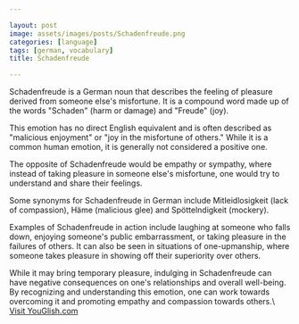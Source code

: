 ```yaml
---

layout: post
image: assets/images/posts/Schadenfreude.png
categories: [language]
tags: [german, vocabulary]
title: Schadenfreude

---
```


Schadenfreude is a German noun that describes the feeling of pleasure derived from someone else's misfortune. It is a compound word made up of the words "Schaden" (harm or damage) and "Freude" (joy). 

This emotion has no direct English equivalent and is often described as "malicious enjoyment" or "joy in the misfortune of others." While it is a common human emotion, it is generally not considered a positive one.

The opposite of Schadenfreude would be empathy or sympathy, where instead of taking pleasure in someone else's misfortune, one would try to understand and share their feelings.

Some synonyms for Schadenfreude in German include Mitleidlosigkeit (lack of compassion), Häme (malicious glee) and Spöttelndigkeit (mockery). 

Examples of Schadenfreude in action include laughing at someone who falls down, enjoying someone's public embarrassment, or taking pleasure in the failures of others. It can also be seen in situations of one-upmanship, where someone takes pleasure in showing off their superiority over others.

While it may bring temporary pleasure, indulging in Schadenfreude can have negative consequences on one's relationships and overall well-being. By recognizing and understanding this emotion, one can work towards overcoming it and promoting empathy and compassion towards others.\ <a id="yg-widget-0" class="youglish-widget" data-query="Schadenfreude" data-lang="german" data-components="8412" data-auto-start="0" data-bkg-color="theme_light" data-title="How%20to%20pronounce%20Schadenfreude%20in%20German"  rel="nofollow" href="https://youglish.com">Visit YouGlish.com</a><script async src="https://youglish.com/public/emb/widget.js" charset="utf-8"></script>